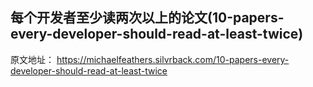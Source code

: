 ## 每个开发者至少读两次以上的论文(10-papers-every-developer-should-read-at-least-twice)

原文地址：
https://michaelfeathers.silvrback.com/10-papers-every-developer-should-read-at-least-twice